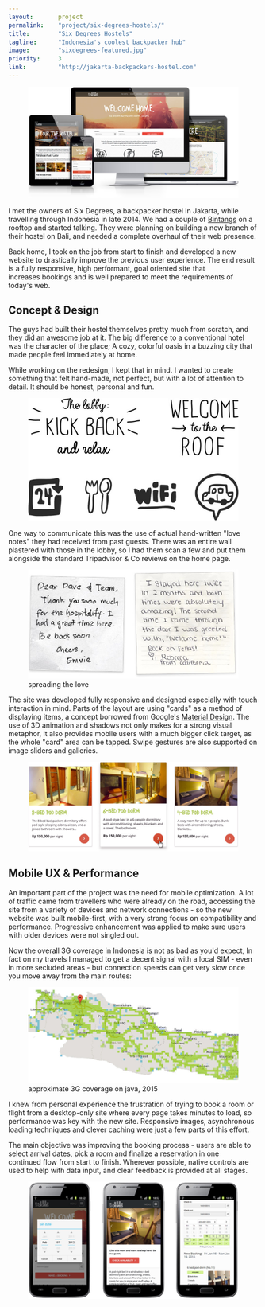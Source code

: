 ```yaml
---
layout:       project
permalink:    "project/six-degrees-hostels/"
title:        "Six Degrees Hostels"
tagline:      "Indonesia's coolest backpacker hub"
image:        "sixdegrees-featured.jpg"
priority:     3
link:         "http://jakarta-backpackers-hostel.com"
---
```


<figure class="extend">
  <img 
    src="images/sixdegrees-case-view.jpg" 
    alt="The Six Degrees Website on various devices"
  >
</figure>

I met the owners of Six Degrees, a backpacker hostel in Jakarta, while travelling through Indonesia in late 2014. We had a couple of [Bintangs](http://en.wikipedia.org/wiki/Bintang_Beer) on a rooftop and started talking. They were planning on building a new branch of their hostel on Bali, and needed a complete overhaul of their web presence.

Back home, I took on the job from start to finish and developed a new website to drastically improve the previous user experience. The end result is a fully responsive, high performant, goal oriented site that increases bookings and is well prepared to meet the requirements of today's web.

## Concept &amp; Design

The guys had built their hostel themselves pretty much from scratch, and [they did an awesome job](https://www.tripadvisor.co.uk/Hotel_Review-g294229-d2416980-Reviews-Six_Degrees-Jakarta_Java.html) at it. The big difference to a conventional hotel was the character of the place; A cozy, colorful oasis in a buzzing city that made people feel immediately at home.

While working on the redesign, I kept that in mind. I wanted to create something that felt hand-made, not perfect, but with a lot of attention to detail. It should be honest, personal and fun.

<figure class="extend">
  <img 
    src="images/sixdegrees-type-icons.jpg" 
    alt="custom made icons and typography samples"
  >
</figure>

One way to communicate this was the use of actual hand-written "love notes" they had received from past guests. There was an entire wall plastered with those in the lobby, so I had them scan a few and put them alongside the standard Tripadvisor &amp; Co reviews on the home page.

<figure class="extend">
  <img 
    src="images/sixdegrees-reviews.jpg" 
    alt="handwritten notes of happy guests"
  >
  <figcaption>spreading the love</figcaption>
</figure>

The site was developed fully responsive and designed especially with touch interaction in mind. Parts of the layout are using "cards" as a method of displaying items, a concept borrowed from Google's [Material Design](http://www.google.com/design/spec/components/cards.html). The use of 3D animation and shadows not only makes for a strong visual metaphor, it also provides mobile users with a much bigger click target, as the whole "card" area can be tapped. Swipe gestures are also supported on image sliders and galleries.

<figure class="extend">
  <img 
    src="images/sixdegrees-room-cards.jpg" 
    alt="card UI for available rooms in the hostel"
  >
</figure>

## Mobile UX &amp; Performance

An important part of the project was the need for mobile optimization. A lot of traffic came from travellers who were already on the road, accessing the site from a variety of devices and network connections - so the new website was built mobile-first, with a very strong focus on compatibility and performance. Progressive enhancement was applied to make sure users with older devices were not singled out.

Now the overall 3G coverage in Indonesia is not as bad as you'd expect, In fact on my travels I managed to get a decent signal with a local SIM - even in more secluded areas - but connection speeds can get very slow once you move away from the main routes:

<figure class="extend">
  <img 
    src="images/coverage-map.jpg" 
    alt="a 3g network coverage map of java, indonesia"
  >
  <figcaption>approximate 3G coverage on java, 2015</figcaption>
</figure>

I knew from personal experience the frustration of trying to book a room or flight from a desktop-only site where every page takes minutes to load, so performance was key with the new site. Responsive images, asynchronous loading techniques and clever caching were just a few parts of this effort.

The main objective was improving the booking process - users are able to select arrival dates, pick a room and finalize a reservation in one continued flow from start to finish. Wherever possible, native controls are used to help with data input, and clear feedback is provided at all stages.

<figure class="extend">
  <img 
    src="images/sixdegrees-mobile-view.jpg" 
    alt="UX flow on mobile devices"
  >
</figure>
